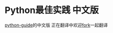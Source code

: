 Python最佳实践 中文版
============================
[python-guide](https://github.com/kennethreitz/python-guide)的中文版
正在翻译中欢迎[fork](https://github.com/mtunique/python-guide)一起翻译
